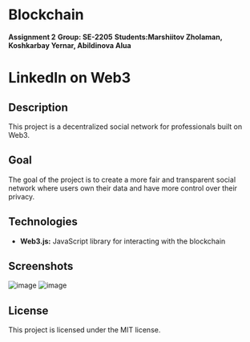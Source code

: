 ﻿# Blockchain
**Assignment 2**
**Group: SE-2205**
**Students:Marshiitov Zholaman, Koshkarbay Yernar, Abildinova Alua**
# LinkedIn on Web3

## Description

This project is a decentralized social network for professionals built on Web3.

## Goal

The goal of the project is to create a more fair and transparent social network where users own their data and have more control over their privacy.

## Technologies

* **Web3.js:** JavaScript library for interacting with the blockchain

## Screenshots
![image](https://github.com/Zholamanm/Blockchain2Assignment2/assets/146696774/ce4272ad-3298-4774-9992-0a6978c6cf40)
![image](https://github.com/Zholamanm/Blockchain2Assignment2/assets/146696774/91885352-c574-45fa-a1a0-b72858bdd119)


## License

This project is licensed under the MIT license.

